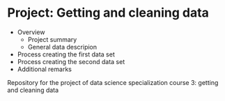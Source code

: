 # Project: Getting and cleaning data

* Overview
  + Project summary
  + General data descripion
* Process creating the first data set
* Process creating the second data set
* Additional remarks


Repository for the project of data science specialization course 3: getting and cleaning data
